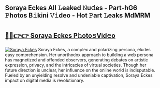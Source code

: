 ## Soraya Eckes All 𝙻eaked 𝙽u𝚍es - Part-hG6 𝙿hotos B𝚒kini 𝚅𝚒deo - Hot 𝙿art 𝙻eaks MdMRM

# <h2><a href="http://ld44t3b.urlbe.top/?page=Soraya+Eckes">🔗🔗👉👉 Soraya Eckes P𝚑oto𝚜Vid𝚎o</a></h2>

[![Soraya Eckes](https://i.imgur.com/eBuTRDB.gif)](http://ld44t3b.urlbe.top/?page=Soraya+Eckes)
Soraya Eckes, a complex and polarizing persona, eludes easy comprehension. Her unorthodox approach to building a web persona has magnetized and offended observers, generating debates on artistic expression, privacy, and the intricacies of virtual societies. Though her future direction is unclear, her influence on the online world is indisputable. Fueled by an unyielding resolve and undeniable captivation, Soraya Eckes impact on digital media is revolutionary.
